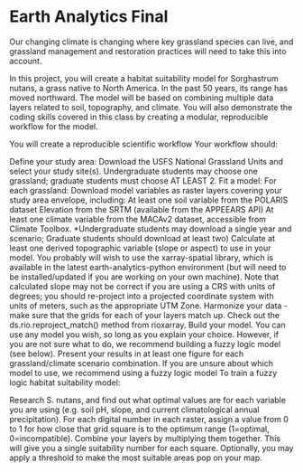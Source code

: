 # Earth Analytics Final


Our changing climate is changing where key grassland species can live, and grassland management and restoration practices will need to take this into account.



In this project, you will create a habitat suitability model for Sorghastrum nutans, a grass native to North America. In the past 50 years, its range has moved northward. The model will be based on combining multiple data layers related to soil, topography, and climate. You will also demonstrate the coding skills covered in this class by creating a modular, reproducible workflow for the model.

You will create a reproducible scientific workflow
Your workflow should:

Define your study area: Download the USFS National Grassland Units and select your study site(s). Undergraduate students may choose one grassland; graduate students must choose AT LEAST 2.
Fit a model: For each grassland:
Download model variables as raster layers covering your study area envelope, including:
At least one soil variable from the POLARIS dataset
Elevation from the SRTM (available from the APPEEARS API)
At least one climate variable from the MACAv2 dataset, accessible from Climate Toolbox. *Undergraduate students may download a single year and scenario; Graduate students should download at least two)
Calculate at least one derived topographic variable (slope or aspect) to use in your model. You probably will wish to use the xarray-spatial library, which is available in the latest earth-analytics-python environment (but will need to be installed/updated if you are working on your own machine). Note that calculated slope may not be correct if you are using a CRS with units of degrees; you should re-project into a projected coordinate system with units of meters, such as the appropriate UTM Zone.
Harmonize your data - make sure that the grids for each of your layers match up. Check out the ds.rio.reproject_match() method from rioxarray.
Build your model. You can use any model you wish, so long as you explain your choice. However, if you are not sure what to do, we recommend building a fuzzy logic model (see below).
Present your results in at least one figure for each grassland/climate scenario combination.
If you are unsure about which model to use, we recommend using a fuzzy logic model
To train a fuzzy logic habitat suitability model:

Research S. nutans, and find out what optimal values are for each variable you are using (e.g. soil pH, slope, and current climatological annual precipitation).
For each digital number in each raster, assign a value from 0 to 1 for how close that grid square is to the optimum range (1=optimal, 0=incompatible).
Combine your layers by multiplying them together. This will give you a single suitability number for each square.
Optionally, you may apply a threshold to make the most suitable areas pop on your map.
